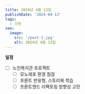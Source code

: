 ```yaml
---
title: 2024년 4월 13일
publishDate: '2024-04-13'
tags:
  - 기억
seo:
  image:
    src: '/post-1.jpg'
    alt: 2024년 4월 13일
---
```


**일정**

- [ ] 노인복지관 프로젝트
  - [ ] 모노레포 환경 점검
  - [ ] 프론트 반응형, 스토리북 학습
  - [ ] 프론트엔드 리팩토링 방향성 고민
